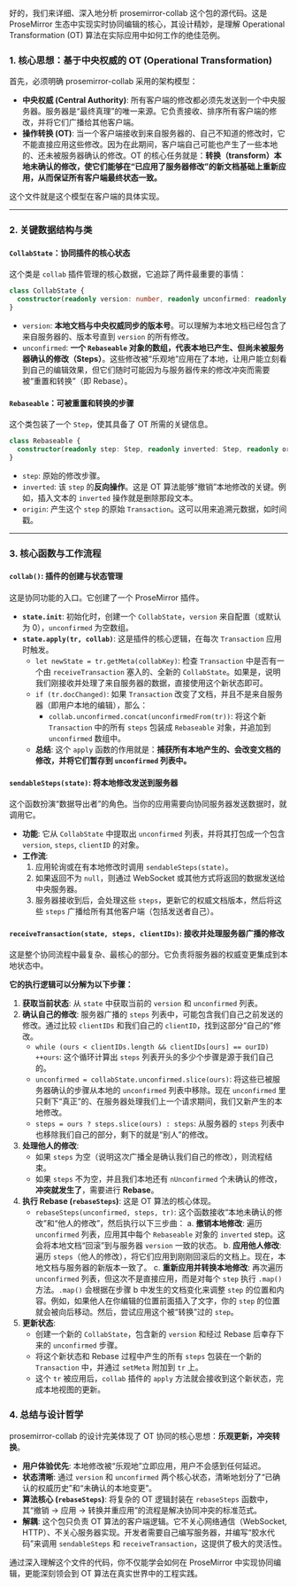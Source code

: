 好的，我们来详细、深入地分析 prosemirror-collab 这个包的源代码。这是 ProseMirror 生态中实现实时协同编辑的核心，其设计精妙，是理解 Operational Transformation (OT) 算法在实际应用中如何工作的绝佳范例。

### 1. 核心思想：基于中央权威的 OT (Operational Transformation)

首先，必须明确 prosemirror-collab 采用的架构模型：

- **中央权威 (Central Authority)**: 所有客户端的修改都必须先发送到一个中央服务器。服务器是“最终真理”的唯一来源。它负责接收、排序所有客户端的修改，并将它们广播给其他客户端。
- **操作转换 (OT)**: 当一个客户端接收到来自服务器的、自己不知道的修改时，它不能直接应用这些修改。因为在此期间，客户端自己可能也产生了一些本地的、还未被服务器确认的修改。OT 的核心任务就是：**转换（transform）本地未确认的修改，使它们能够在“已应用了服务器修改”的新文档基础上重新应用，从而保证所有客户端最终状态一致。**

这个文件就是这个模型在客户端的具体实现。

---

### 2. 关键数据结构与类

#### `CollabState`：协同插件的核心状态

这个类是 `collab` 插件管理的核心数据，它追踪了两件最重要的事情：

```typescript
class CollabState {
  constructor(readonly version: number, readonly unconfirmed: readonly Rebaseable[]) {}
}
```

- `version`: **本地文档与中央权威同步的版本号**。可以理解为本地文档已经包含了来自服务器的、版本号直到 `version` 的所有修改。
- `unconfirmed`: **一个 `Rebaseable` 对象的数组，代表本地已产生、但尚未被服务器确认的修改（Steps）**。这些修改被“乐观地”应用在了本地，让用户能立刻看到自己的编辑效果，但它们随时可能因为与服务器传来的修改冲突而需要被“重置和转换”（即 Rebase）。

#### `Rebaseable`：可被重置和转换的步骤

这个类包装了一个 `Step`，使其具备了 OT 所需的关键信息。

```typescript
class Rebaseable {
  constructor(readonly step: Step, readonly inverted: Step, readonly origin: Transform) {}
}
```

- `step`: 原始的修改步骤。
- `inverted`: 该 `step` 的**反向操作**。这是 OT 算法能够“撤销”本地修改的关键。例如，插入文本的 `inverted` 操作就是删除那段文本。
- `origin`: 产生这个 `step` 的原始 `Transaction`。这可以用来追溯元数据，如时间戳。

---

### 3. 核心函数与工作流程

#### `collab()`: 插件的创建与状态管理

这是协同功能的入口。它创建了一个 ProseMirror 插件。

- **`state.init`**: 初始化时，创建一个 `CollabState`，`version` 来自配置（或默认为 0），`unconfirmed` 为空数组。
- **`state.apply(tr, collab)`**: 这是插件的核心逻辑，在每次 `Transaction` 应用时触发。
  - `let newState = tr.getMeta(collabKey)`: 检查 `Transaction` 中是否有一个由 `receiveTransaction` 塞入的、全新的 `CollabState`。如果是，说明我们刚接收并处理了来自服务器的数据，直接使用这个新状态即可。
  - `if (tr.docChanged)`: 如果 `Transaction` 改变了文档，并且不是来自服务器（即用户本地的编辑），那么：
    - `collab.unconfirmed.concat(unconfirmedFrom(tr))`: 将这个新 `Transaction` 中的所有 `steps` 包装成 `Rebaseable` 对象，并追加到 `unconfirmed` 数组中。
  - **总结**: 这个 `apply` 函数的作用就是：**捕获所有本地产生的、会改变文档的修改，并将它们暂存到 `unconfirmed` 列表中。**

#### `sendableSteps(state)`: 将本地修改发送到服务器

这个函数扮演“数据导出者”的角色。当你的应用需要向协同服务器发送数据时，就调用它。

- **功能**: 它从 `CollabState` 中提取出 `unconfirmed` 列表，并将其打包成一个包含 `version`, `steps`, `clientID` 的对象。
- **工作流**:
  1.  应用轮询或在有本地修改时调用 `sendableSteps(state)`。
  2.  如果返回不为 `null`，则通过 WebSocket 或其他方式将返回的数据发送给中央服务器。
  3.  服务器接收到后，会处理这些 `steps`，更新它的权威文档版本，然后将这些 `steps` 广播给所有其他客户端（包括发送者自己）。

#### `receiveTransaction(state, steps, clientIDs)`: 接收并处理服务器广播的修改

这是整个协同流程中最复杂、最核心的部分。它负责将服务器的权威变更集成到本地状态中。

**它的执行逻辑可以分解为以下步骤：**

1.  **获取当前状态**: 从 `state` 中获取当前的 `version` 和 `unconfirmed` 列表。
2.  **确认自己的修改**: 服务器广播的 `steps` 列表中，可能包含我们自己之前发送的修改。通过比较 `clientIDs` 和我们自己的 `clientID`，找到这部分“自己的”修改。
    - `while (ours < clientIDs.length && clientIDs[ours] == ourID) ++ours`: 这个循环计算出 `steps` 列表开头的多少个步骤是源于我们自己的。
    - `unconfirmed = collabState.unconfirmed.slice(ours)`: 将这些已被服务器确认的步骤从本地的 `unconfirmed` 列表中移除。现在 `unconfirmed` 里只剩下“真正”的、在服务器处理我们上一个请求期间，我们又新产生的本地修改。
    - `steps = ours ? steps.slice(ours) : steps`: 从服务器的 `steps` 列表中也移除我们自己的部分，剩下的就是“别人”的修改。
3.  **处理他人的修改**:
    - 如果 `steps` 为空（说明这次广播全是确认我们自己的修改），则流程结束。
    - 如果 `steps` 不为空，并且我们本地还有 `nUnconfirmed` 个未确认的修改，**冲突就发生了**，需要进行 **Rebase**。
4.  **执行 Rebase (`rebaseSteps`)**: 这是 OT 算法的核心体现。
    - `rebaseSteps(unconfirmed, steps, tr)`: 这个函数接收“本地未确认的修改”和“他人的修改”，然后执行以下三步曲：
      a. **撤销本地修改**: 遍历 `unconfirmed` 列表，应用其中每个 `Rebaseable` 对象的 `inverted` step。这会将本地文档“回滚”到与服务器 `version` 一致的状态。
      b. **应用他人修改**: 遍历 `steps`（他人的修改），将它们应用到刚刚回滚后的文档上。现在，本地文档与服务器的新版本一致了。
      c. **重新应用并转换本地修改**: 再次遍历 `unconfirmed` 列表，但这次不是直接应用，而是对每个 `step` 执行 `.map()` 方法。`.map()` 会根据在步骤 b 中发生的文档变化来调整 `step` 的位置和内容。例如，如果他人在你编辑的位置前面插入了文字，你的 `step` 的位置就会被向后移动。然后，尝试应用这个被“转换”过的 `step`。
5.  **更新状态**:
    - 创建一个新的 `CollabState`，包含新的 `version` 和经过 Rebase 后幸存下来的 `unconfirmed` 步骤。
    - 将这个新状态和 Rebase 过程中产生的所有 `steps` 包装在一个新的 `Transaction` 中，并通过 `setMeta` 附加到 `tr` 上。
    - 这个 `tr` 被应用后，`collab` 插件的 `apply` 方法就会接收到这个新状态，完成本地视图的更新。

### 4. 总结与设计哲学

prosemirror-collab 的设计完美体现了 OT 协同的核心思想：**乐观更新，冲突转换**。

- **用户体验优先**: 本地修改被“乐观地”立即应用，用户不会感到任何延迟。
- **状态清晰**: 通过 `version` 和 `unconfirmed` 两个核心状态，清晰地划分了“已确认的权威历史”和“未确认的本地变更”。
- **算法核心 (`rebaseSteps`)**: 将复杂的 OT 逻辑封装在 `rebaseSteps` 函数中，其“撤销 -> 应用 -> 转换并重应用”的流程是解决协同冲突的标准范式。
- **解耦**: 这个包只负责 OT 算法的客户端逻辑。它不关心网络通信（WebSocket, HTTP）、不关心服务器实现。开发者需要自己编写服务器，并编写“胶水代码”来调用 `sendableSteps` 和 `receiveTransaction`，这提供了极大的灵活性。

通过深入理解这个文件的代码，你不仅能学会如何在 ProseMirror 中实现协同编辑，更能深刻领会到 OT 算法在真实世界中的工程实践。
